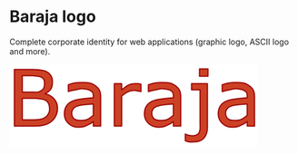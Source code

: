 Baraja logo
===========

Complete corporate identity for web applications (graphic logo, ASCII logo and more).

![Baraja logo](logo-fullsize.png)
